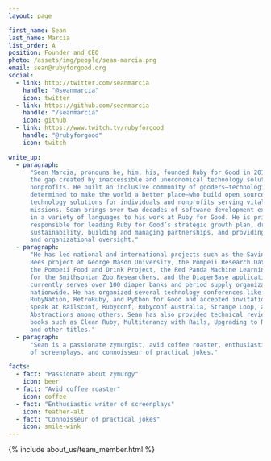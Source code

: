 ```yaml
---
layout: page

first_name: Sean
last_name: Marcia
list_order: A
position: Founder and CEO
photo: /assets/img/people/sean-marcia.png
email: sean@rubyforgood.org
social:
  - link: http://twitter.com/seanmarcia
    handle: "@seanmarcia"
    icon: twitter
  - link: https://github.com/seanmarcia
    handle: "/seanmarcia"
    icon: github
  - link: https://www.twitch.tv/rubyforgood
    handle: "@rubyforgood"
    icon: twitch

write_up:
  - paragraph:
      "Sean Marcia, pronouns he, him, his, founded Ruby for Good in 2013 to fill
      the gap created by inaccessible and uneconomical technology solutions for
      nonprofits. He built an inclusive community of gooders—technologists
      determined to make the world a better place—who build open source,
      technology solutions for individuals and nonprofits serving vital
      missions. Sean brings over two decades of software development experience
      in a variety of languages to his work at Ruby for Good. He is primarily
      responsible for leading Ruby for Good’s strategic growth plan, driving
      sustainability, building and managing partnerships, and providing fiscal
      and organizational oversight."
  - paragraph:
      "He has led national and international projects such as the Saving the
      Bees project at George Mason University, the Pompeii Research Database for
      the Pompeii Food and Drink Project, the Red Panda Machine Learning project
      for the Smithsonian Zoo Researchers, and the DiaperBase application which
      currently serves over 100 diaper banks and period supply organizations
      nationwide. He has organized several technology conferences like
      RubyNation, RetroRuby, and Python for Good and accepted invitations to
      speak at Railsconf, Rubyconf, Rubyconf Australia, Strange Loop, and
      Abstractions among others. Sean has also provided technical review for
      books such as Clean Ruby, Multitenancy with Rails, Upgrading to Rails4,
      and other titles."
  - paragraph:
      "Sean is a passionate zymurgist, avid coffee roaster, enthusiastic writer
      of screenplays, and connoisseur of practical jokes."

facts:
  - fact: "Passionate about zymurgy"
    icon: beer
  - fact: "Avid coffee roaster"
    icon: coffee
  - fact: "Enthusiastic writer of screenplays"
    icon: feather-alt
  - fact: "Connoisseur of practical jokes"
    icon: smile-wink
---
```


{% include about_us/team_member.html %}
